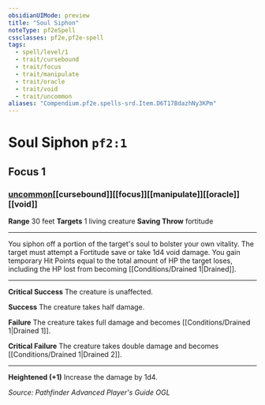 ```yaml
---
obsidianUIMode: preview
title: "Soul Siphon"
noteType: pf2eSpell
cssclasses: pf2e,pf2e-spell
tags:
  - spell/level/1
  - trait/cursebound
  - trait/focus
  - trait/manipulate
  - trait/oracle
  - trait/void
  - trait/uncommon
aliases: "Compendium.pf2e.spells-srd.Item.D6T17BdazhNy3KPm" 
---
```

# Soul Siphon  `pf2:1`  
## Focus 1
### [uncommon](uncommon "Uncommon Rarity Trait")[[cursebound]][[focus]][[manipulate]][[oracle]][[void]]

**Range** 30 feet
**Targets** 1 living creature
**Saving Throw**  fortitude
* * * 
You siphon off a portion of the target's soul to bolster your own vitality. The target must attempt a Fortitude save or take 1d4 void damage. You gain temporary Hit Points equal to the total amount of HP the target loses, including the HP lost from becoming [[Conditions/Drained 1|Drained]].

* * *

**Critical Success** The creature is unaffected.

**Success** The creature takes half damage.

**Failure** The creature takes full damage and becomes [[Conditions/Drained 1|Drained 1]].

**Critical Failure** The creature takes double damage and becomes [[Conditions/Drained 1|Drained 2]].

* * *

**Heightened (+1)** Increase the damage by 1d4.

*Source: Pathfinder Advanced Player's Guide*
*OGL*